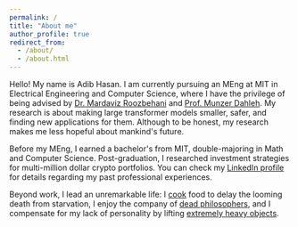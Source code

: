 ```yaml
---
permalink: /
title: "About me"
author_profile: true
redirect_from: 
  - /about/
  - /about.html
---
```


Hello! My name is Adib Hasan. I am currently pursuing an MEng at MIT in Electrical Engineering and Computer Science, where I have the privilege of being advised by [Dr. Mardaviz Roozbehani](https://idss.mit.edu/staff/mardavij-roozbehani/) and [Prof. Munzer Dahleh](https://idss.mit.edu/staff/munther-dahleh/). My research is about making large transformer models smaller, safer, and finding new applications for them. Although to be honest, my research makes me less hopeful about mankind's future. 

Before my MEng, I earned a bachelor's from MIT, double-majoring in Math and Computer Science. Post-graduation, I researched investment strategies for multi-million dollar crypto portfolios. You can check my [LinkedIn profile](https://linkedin.com/in/adib-hasan) for details regarding my past professional experiences.

Beyond work, I lead an unremarkable life: I [cook](https://www.instagram.com/le.spicemaster/) food to delay the looming death from starvation, I enjoy the company of [dead philosophers](/reading/), and I compensate for my lack of personality by lifting [extremely heavy objects](/powerlifting/).

